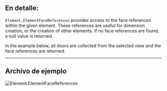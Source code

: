 ## En detalle:
`Element.ElementFaceReferences` provides access to the face references within the given element. These references are useful for dimension creation, or the creation of other elements. If no face references are found, a null value is returned.

In the example below, all doors are collected from the selected view and the face references are returned.
___
## Archivo de ejemplo

![Element.ElementFaceReferences](./Revit.Elements.Element.ElementFaceReferences_img.jpg)
